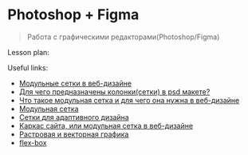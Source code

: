 ﻿# Photoshop + Figma
> Работа с графическими редакторами(Photoshop/Figma)

Lesson plan:


Useful links:
+ [Модульные сетки в веб-дизайне](https://www.youtube.com/watch?v=u2nFV4WJD3s)
+ [Для чего предназначены колонки(сетки) в psd макете?](https://qna.habr.com/q/379265)
+ [Что такое модульная сетка и для чего она нужна в веб-дизайне](https://say-hi.me/design/web-design/modulnaya-setka.html#hcq=cxBCb5qhttp://say-hi.me/design/chto-takoe-modulnaya-setka-i-dlya-chego-ona-nuzhna-v-veb-dizajne.html)
+ [Модульная сетка](https://gutdesign.ru/blog/16-modulnaya-setka/)
+ [Сетки для адаптивного дизайна](https://habr.com/ru/company/rambler_and_co/blog/261679/)
+ [Каркас сайта, или модульная сетка в веб-дизайне](https://webformyself.com/karkas-sajta-ili-modulnaya-setka-v-veb-dizajne/)
+ [Растровая и векторная графика](https://htmlacademy.ru/blog/boost/frontend/rastr-vector)
+ [flex-box](https://tproger.ru/translations/how-css-flexbox-works/)